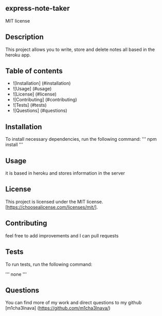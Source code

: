 ## express-note-taker
  MIT license

  ## Description

  This project allows you to write, store and delete notes all based in the heroku app.

  ## Table of contents

  * ![Installation] (#installation)
  * ![Usage] (#usage)
  * ![License] (#license)
  * ![Contributing] (#contributing)
  * ![Tests] (#tests)
  * ![Questions] (#questions)
  
  ## Installation
  To install necessary dependencies, run the following command:
  '''
  npm install
  '''
  ## Usage
  it is based in heroku and stores information in the server

  ## License

  This project is licensed under the MIT license. [https://choosealicense.com/licenses/mit/]. 

  ## Contributing

  feel free to add improvements and I can pull requests

  ## Tests
  To run tests, run the following command:
  
  '''
  none
  '''

  ## Questions

  You can find more of my work and direct questions to my github [m1cha3lnava] (https://github.com/m1cha3lnava/)
  


